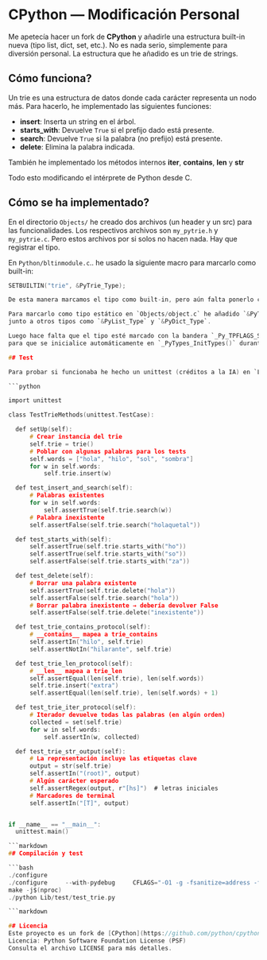 # CPython — Modificación Personal

Me apetecía hacer un fork de **CPython** y añadirle una estructura built-in nueva (tipo list, dict, set, etc.). No es nada serio,
simplemente para diversión personal. La estructura que he añadido es un trie de strings.

## Cómo funciona?

Un trie es una estructura de datos donde cada carácter representa un nodo más. 
Para hacerlo, he implementado las siguientes funciones:

- **insert**: Inserta un string en el árbol.
- **starts_with**: Devuelve `True` si el prefijo dado está presente.
- **search**: Devuelve `True` si la palabra (no prefijo) está presente.
- **delete**: Elimina la palabra indicada.

También he implementado los métodos internos **__iter__**, **__contains__**,
**__len__** y **__str__**

Todo esto modificando el intérprete de Python desde C.

## Cómo se ha implementado?

En el directorio `Objects/` he creado dos archivos (un header y un src) para las funcionalidades. 
Los respectivos archivos son `my_pytrie.h` y `my_pytrie.c`. Pero estos archivos por si solos no hacen nada. Hay
que registrar el tipo.

En `Python/bltinmodule.c`.. he usado la siguiente macro para marcarlo como built-in:

  ```c
  SETBUILTIN("trie", &PyTrie_Type);

De esta manera marcamos el tipo como built-in, pero aún falta ponerlo como estático para que no haga falta importarlo.

Para marcarlo como tipo estático en `Objects/object.c` he añadido `&PyTrie_Type` al array `static_types[]`, 
junto a otros tipos como `&PyList_Type` y `&PyDict_Type`.

Luego hace falta que el tipo esté marcado con la bandera `_Py_TPFLAGS_STATIC_BUILTIN` 
para que se inicialice automáticamente en `_PyTypes_InitTypes()` durante el arranque del intérprete.

## Test

Para probar si funcionaba he hecho un unittest (créditos a la IA) en `Lib/test/test_trie.py`

```python

import unittest

class TestTrieMethods(unittest.TestCase):

    def setUp(self):
        # Crear instancia del trie
        self.trie = trie()
        # Poblar con algunas palabras para los tests
        self.words = ["hola", "hilo", "sol", "sombra"]
        for w in self.words:
            self.trie.insert(w)

    def test_insert_and_search(self):
        # Palabras existentes
        for w in self.words:
            self.assertTrue(self.trie.search(w))
        # Palabra inexistente
        self.assertFalse(self.trie.search("holaquetal"))

    def test_starts_with(self):
        self.assertTrue(self.trie.starts_with("ho"))
        self.assertTrue(self.trie.starts_with("so"))
        self.assertFalse(self.trie.starts_with("za"))

    def test_delete(self):
        # Borrar una palabra existente
        self.assertTrue(self.trie.delete("hola"))
        self.assertFalse(self.trie.search("hola"))
        # Borrar palabra inexistente → debería devolver False
        self.assertFalse(self.trie.delete("inexistente"))

    def test_trie_contains_protocol(self):
        # __contains__ mapea a trie_contains
        self.assertIn("hilo", self.trie)
        self.assertNotIn("hilarante", self.trie)

    def test_trie_len_protocol(self):
        # __len__ mapea a trie_len
        self.assertEqual(len(self.trie), len(self.words))
        self.trie.insert("extra")
        self.assertEqual(len(self.trie), len(self.words) + 1)

    def test_trie_iter_protocol(self):
        # Iterador devuelve todas las palabras (en algún orden)
        collected = set(self.trie)
        for w in self.words:
            self.assertIn(w, collected)

    def test_trie_str_output(self):
        # La representación incluye las etiquetas clave
        output = str(self.trie)
        self.assertIn("(root)", output)
        # Algún carácter esperado
        self.assertRegex(output, r"[hs]")  # letras iniciales
        # Marcadores de terminal
        self.assertIn("[T]", output)


if __name__ == "__main__":
    unittest.main()

```markdown
## Compilación y test

```bash
./configure
./configure     --with-pydebug     CFLAGS="-O1 -g -fsanitize=address -fno-omit-frame-pointer"     LDFLAGS="-fsanitize=address" # para debug
make -j$(nproc)
./python Lib/test/test_trie.py

```markdown

## Licencia
Este proyecto es un fork de [CPython](https://github.com/python/cpython)  
Licencia: Python Software Foundation License (PSF)  
Consulta el archivo LICENSE para más detalles.

